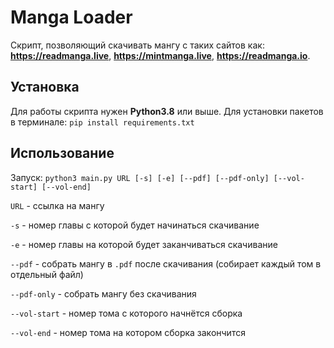 # Manga Loader
Скрипт, позволяющий скачивать мангу с таких сайтов как: **https://readmanga.live**, **https://mintmanga.live**, **https://readmanga.io**.

## Установка
Для работы скрипта нужен **Python3.8** или выше.
Для установки пакетов в терминале:
`pip install requirements.txt`


## Использование
Запуск: `python3 main.py URL [-s] [-e] [--pdf] [--pdf-only] [--vol-start] [--vol-end]`

`URL` - ссылка на мангу

`-s` - номер главы с которой будет начинаться скачивание

`-e` - номер главы на которой будет заканчиваться скачивание

`--pdf` - собрать мангу в `.pdf` после скачивания (собирает каждый том в отдельный файл)

`--pdf-only` - собрать мангу без скачивания

`--vol-start` - номер тома с которого начнётся сборка

`--vol-end` - номер тома на котором сборка закончится
